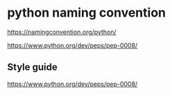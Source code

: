 # python naming convention

https://namingconvention.org/python/

https://www.python.org/dev/peps/pep-0008/

## Style guide



https://www.python.org/dev/peps/pep-0008/
